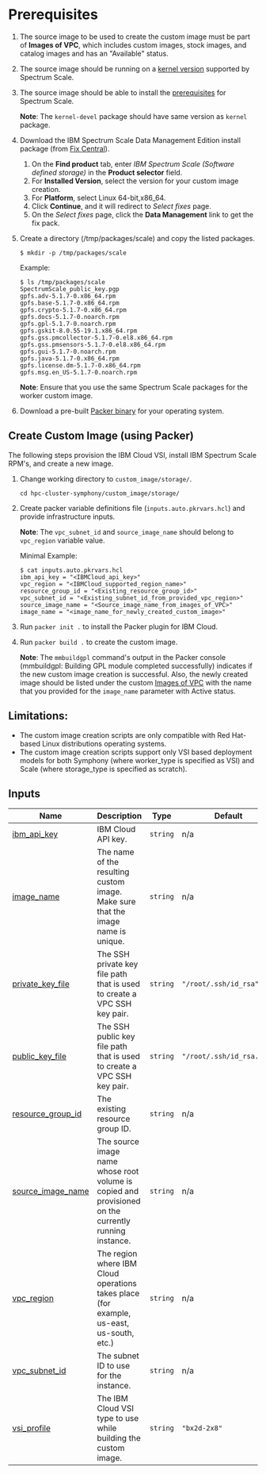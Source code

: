 # Prerequisites

1. The source image to be used to create the custom image must be part of **Images of VPC**, which includes custom images, stock images, and catalog images and has an "Available" status.


2. The source image should be running on a [kernel version](https://www.ibm.com/docs/en/spectrum-scale?topic=STXKQY/gpfsclustersfaq.html#fsi) supported by Spectrum Scale.


3. The source image should be able to install the [prerequisites](https://www.ibm.com/docs/en/spectrum-scale/5.1.5?topic=gpfs-software-requirements) for Spectrum Scale.
   
   **Note**: The `kernel-devel` package should have same version as `kernel` package. 


4. Download the IBM Spectrum Scale Data Management Edition install package (from [Fix Central](https://www.ibm.com/support/fixcentral)). 
   1. On the **Find product** tab, enter _IBM Spectrum Scale (Software defined storage)_ in the **Product selector** field.
   2. For **Installed Version**, select the version for your custom image creation.
   3. For **Platform**, select Linux 64-bit,x86_64.
   4. Click **Continue**, and it will redirect to _Select fixes_ page.
   5. On the _Select fixes_ page, click the **Data Management** link to get the fix pack.

5. Create a directory (/tmp/packages/scale) and copy the listed packages.

   ```cli
   $ mkdir -p /tmp/packages/scale
   ```

   Example:
   ```cli
   $ ls /tmp/packages/scale
   SpectrumScale_public_key.pgp
   gpfs.adv-5.1.7-0.x86_64.rpm
   gpfs.base-5.1.7-0.x86_64.rpm
   gpfs.crypto-5.1.7-0.x86_64.rpm
   gpfs.docs-5.1.7-0.noarch.rpm
   gpfs.gpl-5.1.7-0.noarch.rpm
   gpfs.gskit-8.0.55-19.1.x86_64.rpm
   gpfs.gss.pmcollector-5.1.7-0.el8.x86_64.rpm
   gpfs.gss.pmsensors-5.1.7-0.el8.x86_64.rpm
   gpfs.gui-5.1.7-0.noarch.rpm
   gpfs.java-5.1.7-0.x86_64.rpm
   gpfs.license.dm-5.1.7-0.x86_64.rpm
   gpfs.msg.en_US-5.1.7-0.noarch.rpm
    ```
   
   **Note**: Ensure that you use the same Spectrum Scale packages for the worker custom image.


6. Download a pre-built [Packer binary](https://www.packer.io/downloads) for your operating system.

## Create Custom Image (using Packer)

The following steps provision the IBM Cloud VSI, install IBM Spectrum Scale RPM's, and create a new image.

1. Change working directory to `custom_image/storage/`.

   ```cli
   cd hpc-cluster-symphony/custom_image/storage/
   ```

2. Create packer variable definitions file (`inputs.auto.pkrvars.hcl`) and provide infrastructure inputs.
    
   **Note**: The `vpc_subnet_id` and `source_image_name` should belong to `vpc_region` variable value. 

   Minimal Example:

   ```jsonc
   $ cat inputs.auto.pkrvars.hcl
   ibm_api_key = "<IBMCloud_api_key>"
   vpc_region = "<IBMCloud_supported_region_name>"
   resource_group_id = "<Existing_resource_group_id>"
   vpc_subnet_id = "<Existing_subnet_id_from_provided_vpc_region>"
   source_image_name = "<Source_image_name_from_images_of_VPC>"
   image_name = "<image_name_for_newly_created_custom_image>"
    ```

3. Run `packer init .` to install the Packer plugin for IBM Cloud.


4. Run `packer build .` to create the custom image.

   **Note**: The `mmbuildgpl` command's output in the Packer console (mmbuildgpl: Building GPL module completed successfully) indicates if the new custom image creation is successful. Also, the newly created image should be listed under the custom [Images of VPC](https://cloud.ibm.com/vpc-ext/compute/images) with the name that you provided for the `image_name` parameter with Active status.


## Limitations:

- The custom image creation scripts are only compatible with Red Hat-based Linux distributions operating systems.
- The custom image creation scripts support only VSI based deployment models for both Symphony (where worker_type is specified as VSI) and Scale (where storage_type is specified as scratch).

<!-- BEGIN_TF_DOCS -->
## Inputs

| Name | Description | Type | Default | Required |
|------|-------------|------|---------|:--------:|
| <a name="input_ibm_api_key"></a> [ibm\_api\_key](#input\_ibm\_api\_key) | IBM Cloud API key. | `string` | n/a | yes |
| <a name="input_image_name"></a> [image\_name](#input\_image\_name) | The name of the resulting custom image. Make sure that the image name is unique. | `string` | n/a | yes |
| <a name="input_private_key_file"></a> [private\_key\_file](#input\_private\_key\_file) | The SSH private key file path that is used to create a VPC SSH key pair. | `string` | `"/root/.ssh/id_rsa"` | no |
| <a name="input_public_key_file"></a> [public\_key\_file](#input\_public\_key\_file) | The SSH public key file path that is used to create a VPC SSH key pair. | `string` | `"/root/.ssh/id_rsa.pub"` | no |
| <a name="input_resource_group_id"></a> [resource\_group\_id](#input\_resource\_group\_id) | The existing resource group ID. | `string` | n/a | yes |
| <a name="input_source_image_name"></a> [source\_image\_name](#input\_source\_image\_name) | The source image name whose root volume is copied and provisioned on the currently running instance. | `string` | n/a | yes |
| <a name="input_vpc_region"></a> [vpc\_region](#input\_vpc\_region) | The region where IBM Cloud operations takes place (for example, us-east, us-south, etc.) | `string` | n/a | yes |
| <a name="input_vpc_subnet_id"></a> [vpc\_subnet\_id](#input\_vpc\_subnet\_id) | The subnet ID to use for the instance. | `string` | n/a | yes |
| <a name="input_vsi_profile"></a> [vsi\_profile](#input\_vsi\_profile) | The IBM Cloud VSI type to use while building the custom image. | `string` | `"bx2d-2x8"` | no |

